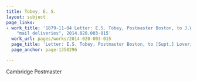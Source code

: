 ```yaml
---
title: Tobey, E. S.
layout: subject
page_links:
- work_title: '1879-11-04 Letter: E.S. Tobey, Postmaster Boston, to J.W. Lovering,
    "mail deliveries", 2014.020.003-015'
  work_url: pages/works/2014-020-003-015
  page_title: 'Letter: E.S. Tobey, Postmaster Boston, to [Supt.] Lovering, 1879'
  page_anchor: page-1350296

---
```

<p>Cambridge Postmaster</p>